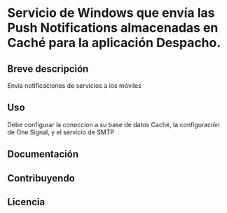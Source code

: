 # Servicio de Windows que envía las Push Notifications almacenadas en Caché para la aplicación Despacho.

## Breve descripción
Envía notificaciones de servicios a los móviles

## Uso
Debe configurar la coneccion a su base de datos Caché, la configuración de One Signal, y el servicio de SMTP

## Documentación

## Contribuyendo

## Licencia
